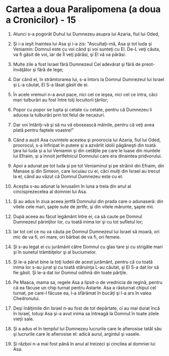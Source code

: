 # Cartea a doua Paralipomena (a doua a Cronicilor) - 15

1. Atunci s-a pogorât Duhul lui Dumnezeu asupra lui Azaria, fiul lui Oded, 

2. Şi i-a ieşit înaintea lui Asa şi i-a zis: "Ascultaţi-mă, Asa şi tot Iuda şi Veniamin: Domnul este cu voi când şi voi sunteţi cu El. De-L veţi căuta, va fi găsit de voi, iar de Îl veţi părăsi, şi El vă va părăsi. 

3. Multe zile a fost Israel fără Dumnezeul Cel adevărat şi fără de preot-învăţător şi fără de lege; 

4. Dar când el, în strâmtorarea lui, s-a întors la Domnul Dumnezeul lui Israel şi L-a căutat, El S-a lăsat găsit de ei. 

5. În acele vremuri n-a avut pace, nici cel ce ieşea, nici cel ce intra, căci mari tulburări au fost între toţi locuitorii ţărilor; 

6. Popor cu popor se lupta şi cetate cu cetate, pentru că Dumnezeu îi aducea la tulburări prin tot felul de necazuri. 

7. Dar voi întăriţi-vă şi să nu vă obosească mâinile, pentru că veţi avea plată pentru faptele voastre!" 

8. Când a auzit Asa cuvintele acestea şi proorocia lui Azaria, fiul lui Oded, proorocul, s-a înfiripat în putere şi a azvârlit idolii păgâneşti din toată ţara lui Iuda şi a lui Veniamin şi din cetăţile pe care le luase din muntele lui Efraim, şi a înnoit jertfelnicul Domnului care era dinaintea pridvorului. 

9. Apoi a adunat pe tot Iuda şi pe tot Veniaminul şi pe străinii din Efraim, din Manase şi din Simeon, care locuiau cu ei, căci mulţi din Israel au trecut la el, când au văzut că Domnul Dumnezeu este cu el. 

10. Aceştia s-au adunat la Ierusalim în luna a treia din anul al cincisprezecelea al domniei lui Asa. 

11. Şi au adus în ziua aceea jertfă Domnului din prada care o adunaseră: din vitele cele mari, şapte sute de jertfe, şi din vitele mărunte, şapte mii. 

12. După aceea au făcut legământ între ei, ca să caute pe Domnul Dumnezeul părinţilor lor, cu toată inima lor şi cu tot sufletul lor; 

13. Iar tot cel ce nu va căuta pe Domnul Dumnezeul lui Israel să moară, ori mic de va fi, ori mare, ori bărbat de va fi, ori femeie. 

14. Şi s-au legat ei cu jurământ către Domnul cu glas tare şi cu strigăte mari şi în sunetul trâmbiţelor şi al buciumelor. 

15. Şi le-a părut bine la toţi Iudeii de acest jurământ, pentru că cu toată inima lor s-au jurat şi cu toată stăruinţa L-au căutat, şi El S-a dat lor să fie găsit. Şi le-a dat lor Domnul odihnă din toate părţile. 

16. Pe Maaca, mama sa, regele Asa a lipsit-o de vrednicia de regină, pentru că ea făcuse un chip turnat pentru Astarte. Asa a răsturnat chipul cel turnat, pe care-l făcuse ea, l-a sfărâmat în bucăţi şi l-a ars în valea Chedronului. 

17. Deşi înălţimile din Israel n-au fost de tot depărtate, ci au mai durat încă în Israel, totuşi Asa şi-a avut inima sa întreagă la Domnul în toate zilele vieţii sale. 

18. Şi a adus el în templul lui Dumnezeu lucrurile care le afierosise tatăl său şi lucrurile care le afierosise el: adică aurul, argintul şi vasele. 

19. Şi război n-a mai fost până în anul al treizeci şi cincilea al domniei lui Asa. 


